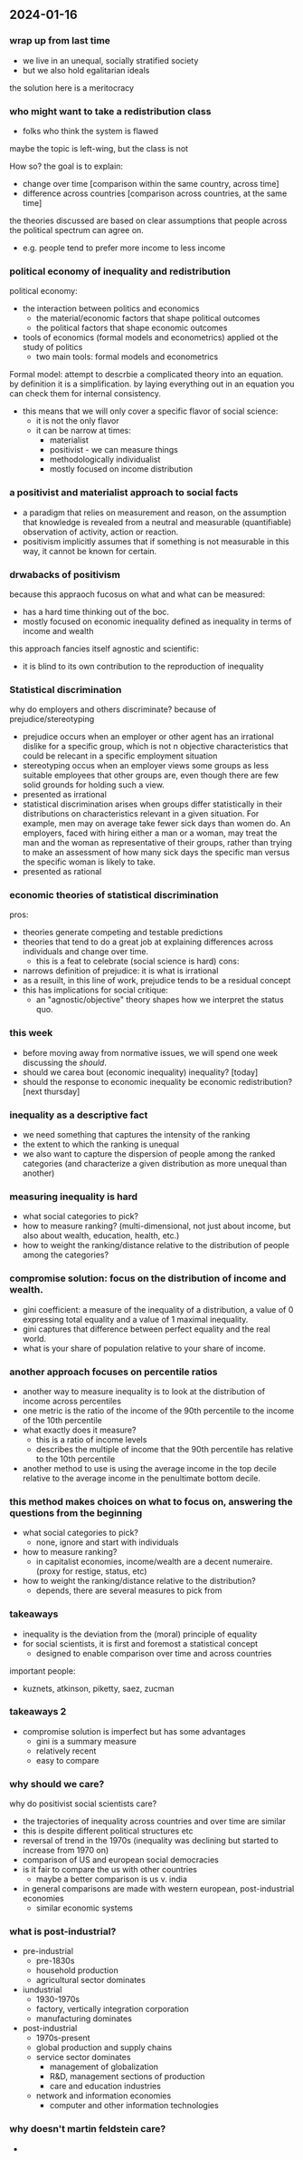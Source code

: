 ## 2024-01-16 

### wrap up from last time
- we live in an unequal, socially stratified society
- but we also hold egalitarian ideals

the solution here is a meritocracy

### who might want to take a redistribution class
- folks who think the system is flawed

maybe the topic is left-wing, but the class is not

How so? 
the goal is to explain:
- change over time [comparison within the same country, across time]
- difference across countries [comparison across countries, at the same time]

the theories discussed are based on clear assumptions that people across the political spectrum can agree on.
- e.g. people tend to prefer more income to less income

### political economy of inequality and redistribution
political economy:
- the interaction between politics and economics
    - the material/economic factors that shape political outcomes
    - the political factors that shape economic outcomes
- tools of economics (formal models and econometrics) applied ot the study of politics
    - two main tools: formal models and econometrics

Formal model: attempt to descrbie a complicated theory into an equation. by definition it is a simplification. by laying everything out in an equation you can check them for internal consistency.

- this means that we will only cover a specific flavor of social science:
    - it is not the only flavor
    - it can be narrow at times:
        - materialist
        - positivist - we can measure things
        - methodologically individualist
        - mostly focused on income distribution
### a positivist and materialist approach to social facts
- a paradigm that relies on measurement and reason, on the assumption that knowledge is revealed from a neutral and measurable (quantifiable) observation of activity, action or reaction.
- positivism implicitly assumes that if something is not measurable in this way, it cannot be known for certain.

### drwabacks of positivism
because this appraoch fucosus on what and what can be measured:
- has a hard time thinking out of the boc.
- mostly focused on economic inequality defined as inequality in terms of income and wealth

this approach fancies itself agnostic and scientific:
- it is blind to its own contribution to the reproduction of inequality

### Statistical discrimination
why do employers and others discriminate? because of prejudice/stereotyping
- prejudice occurs when an employer or other agent has an irrational dislike for a specific group, which is not n objective characteristics that could be relecant in a specific employment situation
- stereotyping occus when an employer views some groups as less suitable employees that other groups are, even though there are few solid grounds for holding such a view.
- presented as irrational
- statistical discrimination arises when groups differ statistically in their distributions on characteristics relevant in a given situation. For example, men may on average take fewer sick days than women do. An employers, faced with hiring either a man or a woman, may treat the man and the woman as representative of their groups, rather than trying to make an assessment of how many sick days the specific man versus the specific woman is likely to take.
- presented as rational

### economic theories of statistical discrimination 
pros: 
- theories generate competing and testable predictions 
- theories that tend to do a great job at explaining differences across individuals and change over time.
    - this is a feat to celebrate (social science is hard)
cons:
- narrows definition of prejudice: it is what is irrational
- as a resuilt, in this line of work, prejudice tends to be a residual concept
- this has implications for social critique:
    - an "agnostic/objective" theory shapes how we interpret the status quo.

### this week
- before moving away from normative issues, we will spend one week discussing the _should_.
- should we carea bout (economic inequality) inequality? [today]
- should the response to economic inequality be economic redistribution? [next thursday]

### inequality as a descriptive fact
- we need something that captures the intensity of the ranking
- the extent to which the ranking is unequal
- we also want to capture the dispersion of people among the ranked categories (and characterize a given distribution as more unequal than another)

### measuring inequality is hard
- what social categories to pick?
- how to measure ranking? (multi-dimensional, not just about income, but also about wealth, education, health, etc.)
- how to weight the ranking/distance relative to the distribution of people among the categories?

### compromise solution: focus on the distribution of income and wealth.
- gini coefficient: a measure of the inequality of a distribution, a value of 0 expressing total equality and a value of 1 maximal inequality.
- gini captures that difference between perfect equality and the real world.
- what is your share of population relative to your share of income.

### another approach focuses on percentile ratios
- another way to measure inequality is to look at the distribution of income across percentiles
- one metric is the ratio of the income of the 90th percentile to the income of the 10th percentile
- what exactly does it measure?
    - this is a ratio of income levels
    - describes the multiple of income that the 90th percentile has relative to the 10th percentile
- another method to use is using the average income in the top decile relative to the average income in the penultimate bottom decile.

### this method makes choices on what to focus on, answering the questions from the beginning
- what social categories to pick?
    - none, ignore and start with individuals
- how to measure ranking?
    - in capitalist economies, income/wealth are a decent numeraire. (proxy for restige, status, etc)
- how to weight the ranking/distance relative to the distribution?
    - depends, there are several measures to pick from

### takeaways
- inequality is the deviation from the (moral) principle of equality 
- for social scientists, it is first and foremost a statistical concept
    - designed to enable comparison over time and across countries

important people:
- kuznets, atkinson, piketty, saez, zucman

### takeaways 2
- compromise solution is imperfect but has some advantages
    - gini is a summary measure 
    - relatively recent 
    - easy to compare 

### why should we care?
why do positivist social scientists care?
- the trajectories of inequality across countries and over time are similar
- this is despite different political structures etc
- reversal of trend in the 1970s (inequality was declining but started to increase from 1970 on)
- comparison of US and european social democracies
- is it fair to compare the us with other countries
    - maybe a better comparison is us v. india
- in general comparisons are made with western european, post-industrial economies
    - similar economic systems

### what is post-industrial?
- pre-industrial
    - pre-1830s
    - household production
    - agricultural sector dominates
- iundustrial
    - 1930-1970s
    - factory, vertically integration corporation
    - manufacturing dominates
- post-industrial
    - 1970s-present
    - global production and supply chains
    - service sector dominates
        - management of globalization
        - R&D, management sections of production
        - care and education industries
    - network and information economies
        - computer and other information technologies

### why doesn't martin feldstein care?
- 
